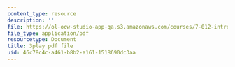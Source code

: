 ```yaml
---
content_type: resource
description: ''
file: https://ol-ocw-studio-app-qa.s3.amazonaws.com/courses/7-012-introduction-to-biology-fall-2004/46c78c4ca461b8b2a1611518690dc3aa_rWG1hLvoP-U.pdf
file_type: application/pdf
resourcetype: Document
title: 3play pdf file
uid: 46c78c4c-a461-b8b2-a161-1518690dc3aa
---
```

